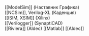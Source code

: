 [[ModelSim]] (Наставник Графика)  
[[NCSim]], Verilog-XL (Каденция)  
[[ISIM, XSIM]] (Xilinx)  
[[Verilogger]] (SynaptiCAD)  
[[Riviera]] (Aldec)
[[Matlab]]
[[Aldec]]
